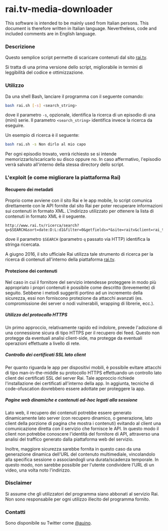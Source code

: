 # rai.tv-media-downloader

This software is intended to be mainly used from Italian persons.
This document is therefore written in Italian language.
Nevertheless, code and included comments are in English language.

### Descrizione

Questo semplice script permette di scaricare contenuti dal sito [rai.tv](http://rai.tv).

Si tratta di una prima versione dello script, migliorabile in termini di leggibilità del codice e ottimizzazione.

### Utilizzo

Da una shell Bash, lanciare il programma con il seguente comando:

```sh
bash rai.sh [-s] <search_string>
```

dove il parametro `-s`, opzionale, identifica la ricerca di un episodio di una (mini) serie.
Il parametro `<search_string>` identifica invece la ricerca da eseguire.

Un esempio di ricerca è il seguente:

```sh
bash rai.sh -s Non dirlo al mio capo
```

Per ogni episodio trovato, verrà richiesto se si intende memorizzarlo/scaricarlo su disco oppure no.
In caso affermativo, l'episodio verrà salvato all'interno della stessa directory dello script.

### L'exploit (e come migliorare la piattaforma Rai)

#### Recupero dei metadati

Proprio come avviene con il sito Rai e le app mobile, lo script comunica direttamente con le API fornite dal sito Rai per poter recuperare informazioni sui contenuti in formato XML.
L'indirizzo utilizzato per ottenere la lista di contenuti in formato XML è il seguente.

```
http://www.rai.tv/ricerca/search?q=$SEARCH&sort=date:D:L:d1&filter=0&getfields=*&site=raitv&client=rai_tv2&start=0
```

dove il parametro `$SEARCH` (parametro `q` passato via HTTP) identifica la stringa ricercata.

A giugno 2016, il sito ufficiale Rai utilizza tale strumento di ricerca per la ricerca di contenuti all'interno della piattaforma [rai.tv](http://rai.tv).

#### Protezione dei contenuti
Nel caso in cui il fornitore del servizio intendesse proteggere in modo più appropriato i propri contenuti è possibile come descritto (brevemente) di seguito.
Sebbene i metodi suggeriti portino ad un incremento della sicurezza, essi non forniscono protezione da attacchi avanzati (es. compromissione dei server o nodi vulnerabili, wrapping di librerie, ecc.).

##### Utilizzo del protocollo HTTPS
Un primo approccio, relativamente rapido ed indolore, prevede l'adozione di una connessione sicura di tipo HTTPS per il recupero dei feed.
Questo non protegge da eventuali analisi client-side, ma protegge da eventuali operazioni effettuate a livello di rete.

##### Controllo dei certificati SSL lato client
Per quanto riguarda le app per dispositivi mobili, è possibile evitare attacchi di tipo man-in-the-middle su protocollo HTTPS effettuando un controllo lato client dei certificati SSL del server Rai.
Tale approccio richiede l'installazione dei certificati all'interno della app.
In aggiunta, tecniche di code-ofuscation dovrebbero essere adottate per proteggere la app.

##### Pagine web dinamiche e contenuti ad-hoc legati alla sessione
Lato web, il recupero dei contenuti potrebbe essere generato dinamicamente lato server (con recupero dinamico, o generazione, lato client della porzione di pagina che mostra i contenuti) evitando al client una comunicazione diretta con il servizio che fornisce le API.
In questo modo il client non potrebbe conoscere l'identità del fornitore di API, attraverso una analisi del traffico generato dalla piattaforma web del servizio.

Inoltre, maggiore sicurezza sarebbe fornita in questo caso da una generazione dinamica dell'URL del contenuto multimediale, vincolandolo alla specifica sessione o associandogli una durata/scadenza temporale.
In questo modo, non sarebbe possibile per l'utente condividere l'URL di un video, una volta noto l'indirizzo.

### Disclaimer

Si assume che gli utilizzatori del programma siano abbonati al servizio Rai.
Non sono responsabile per ogni utilizzo illecito del programma fornito.

### Contatti

Sono disponibile su Twitter come [@auino](https://twitter.com/auino).
